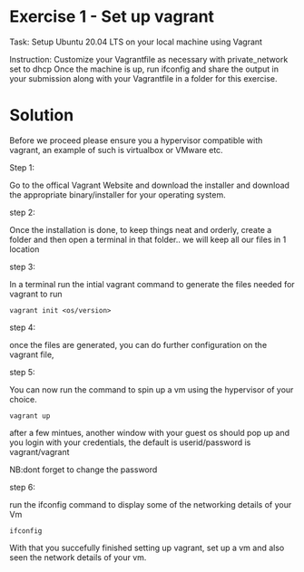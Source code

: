 <!-- @format -->

# Exercise 1 - Set up vagrant

Task: Setup Ubuntu 20.04 LTS on your local machine using Vagrant

Instruction:
Customize your Vagrantfile as necessary with private_network set to dhcp
Once the machine is up, run ifconfig and share the output in your submission along with your Vagrantfile in a folder for this exercise.

# Solution

Before we proceed please ensure you a hypervisor compatible with vagrant, an example of such is virtualbox or VMware etc.

Step 1:

Go to the offical Vagrant Website and download the installer and download the appropriate binary/installer for your operating system.

step 2:

Once the installation is done, to keep things neat and orderly, create a folder and then open a terminal in that folder.. we will keep all our files in 1 location

step 3:

In a terminal run the intial vagrant command to generate the files needed for vagrant to run

`vagrant init <os/version>`

step 4:

once the files are generated, you can do further configuration on the vagrant file,

step 5:

You can now run the command to spin up a vm using the hypervisor of your choice.

`vagrant up`

after a few mintues, another window with your guest os should pop up and you login with your credentials, the default is userid/password is vagrant/vagrant

NB:dont forget to change the password

step 6:

run the ifconfig command to display some of the networking details of your Vm

`ifconfig`

With that you succefully finished setting up vagrant, set up a vm and also seen the network details of your vm.
